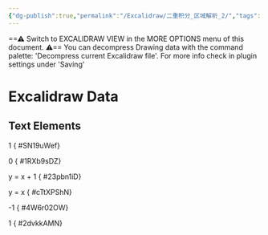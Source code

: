 ```yaml
---
{"dg-publish":true,"permalink":"/Excalidraw/二重积分_区域解析_2/","tags":["excalidraw"]}
---
```


==⚠  Switch to EXCALIDRAW VIEW in the MORE OPTIONS menu of this document. ⚠== You can decompress Drawing data with the command palette: 'Decompress current Excalidraw file'. For more info check in plugin settings under 'Saving'


# Excalidraw Data
## Text Elements
1
{ #SN19uWef}


0
{ #1RXb9sDZ}


y = x + 1
{ #23pbn1iD}


y = x
{ #cTtXPShN}


-1
{ #4W6r02OW}


1
{ #2dvkkAMN}



